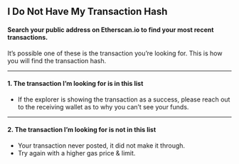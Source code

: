 ## I Do Not Have My Transaction Hash

#### Search your public address on Etherscan.io to find your most recent transactions.

It’s possible one of these is the transaction you’re looking for. This is how you will find the transaction hash.

***

#### 1. The transaction I’m looking for is in this list

* If the explorer is showing the transaction as a success, please reach out to the receiving wallet as to why you can’t see your funds.

***

#### 2. The transaction I’m looking for is not in this list

* Your transaction never posted, it did not make it through.
* Try again with a higher gas price & limit.
